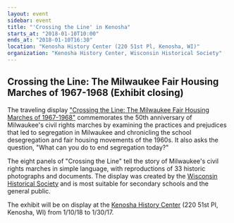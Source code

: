 ```yaml
---
layout: event
sidebar: event
title: "'Crossing the Line' in Kenosha"
starts_at: "2018-01-10T10:00"
ends_at: "2018-01-10T16:30"
location: "Kenosha History Center (220 51st Pl, Kenosha, WI)"
organization: "Kenosha History Center, Wisconsin Historical Society"
---
```


## Crossing the Line: The Milwaukee Fair Housing Marches of 1967-1968 (Exhibit closing)

The traveling display ["Crossing the Line: The Milwaukee Fair Housing Marches of 1967-1968"](https://www.wisconsinhistory.org/calendar/series/43/crossing-the-line) commemorates the 50th anniversary of Milwaukee's civil rights marches by examining the practices and prejudices that led to segregation in Milwaukee and chronicling the school desegregation and fair housing movements of the 1960s. It also asks the question, "What can you do to end segregation today?"
 
The eight panels of "Crossing the Line" tell the story of Milwaukee's civil rights marches in simple language, with reproductions of 33 historic photographs and documents. The display was created by the [Wisconsin Historical Society](https://www.wisconsinhistory.org) and is most suitable for secondary schools and the general public.

The exhibit will be on display at the [Kenosha History Center](http://www.kenoshahistorycenter.org) (220 51st Pl, Kenosha, WI) from 1/10/18 to 1/30/17.
